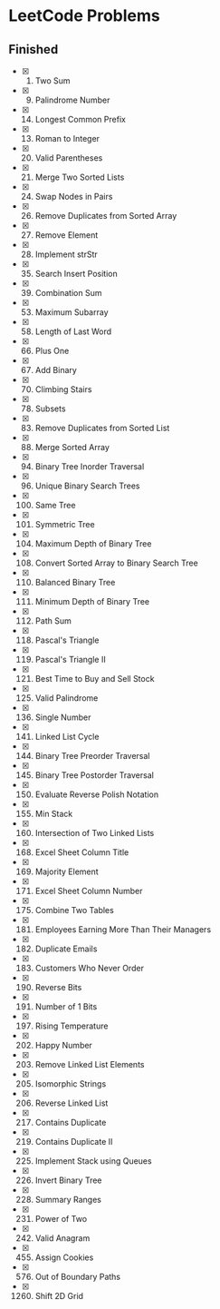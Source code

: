 # LeetCode Problems

## Finished

- [x] 1. Two Sum
- [x] 9. Palindrome Number
- [x] 14. Longest Common Prefix
- [x] 13. Roman to Integer
- [x] 20. Valid Parentheses
- [x] 21. Merge Two Sorted Lists
- [x] 24. Swap Nodes in Pairs
- [x] 26. Remove Duplicates from Sorted Array
- [x] 27. Remove Element
- [x] 28. Implement strStr
- [x] 35. Search Insert Position
- [x] 39. Combination Sum
- [x] 53. Maximum Subarray
- [x] 58. Length of Last Word
- [x] 66. Plus One
- [x] 67. Add Binary
- [x] 70. Climbing Stairs
- [x] 78. Subsets
- [x] 83. Remove Duplicates from Sorted List
- [x] 88. Merge Sorted Array
- [x] 94. Binary Tree Inorder Traversal
- [x] 96. Unique Binary Search Trees
- [x] 100. Same Tree
- [x] 101. Symmetric Tree
- [x] 104. Maximum Depth of Binary Tree
- [x] 108. Convert Sorted Array to Binary Search Tree
- [x] 110. Balanced Binary Tree
- [x] 111. Minimum Depth of Binary Tree
- [x] 112. Path Sum
- [x] 118. Pascal's Triangle
- [x] 119. Pascal's Triangle II
- [x] 121. Best Time to Buy and Sell Stock
- [x] 125. Valid Palindrome
- [x] 136. Single Number
- [x] 141. Linked List Cycle
- [x] 144. Binary Tree Preorder Traversal
- [x] 145. Binary Tree Postorder Traversal
- [x] 150. Evaluate Reverse Polish Notation
- [x] 155. Min Stack
- [x] 160. Intersection of Two Linked Lists
- [x] 168. Excel Sheet Column Title
- [x] 169. Majority Element
- [x] 171. Excel Sheet Column Number
- [x] 175. Combine Two Tables
- [x] 181. Employees Earning More Than Their Managers
- [x] 182. Duplicate Emails
- [x] 183. Customers Who Never Order
- [x] 190. Reverse Bits
- [x] 191. Number of 1 Bits
- [x] 197. Rising Temperature
- [x] 202. Happy Number
- [x] 203. Remove Linked List Elements
- [x] 205. Isomorphic Strings
- [x] 206. Reverse Linked List
- [x] 217. Contains Duplicate
- [x] 219. Contains Duplicate II
- [x] 225. Implement Stack using Queues
- [x] 226. Invert Binary Tree
- [x] 228. Summary Ranges
- [x] 231. Power of Two
- [x] 242. Valid Anagram
- [x] 455. Assign Cookies
- [x] 576. Out of Boundary Paths
- [x] 1260. Shift 2D Grid
